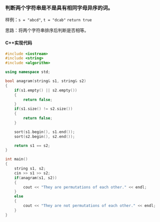 ### 判断两个字符串是不是具有相同字母异序的词。

样例：```s = "abcd"```, ```t = "dcab"``` ```return true ```

思路：将两个字符串排序后判断是否相等。

#### C++实现代码

```c++
#include <iostream>
#include <string>
#include <algorithm>

using namespace std;

bool anagram(string& s1, string& s2)
{
    if(s1.empty() || s2.empty())
    {
        return false;
    }
    if(s1.size() != s2.size())
    {
        return false;
    }

    sort(s1.begin(), s1.end());
    sort(s2.begin(), s2.end());

    return s1 == s2;
}

int main()
{
    string s1, s2;
    cin >> s1 >> s2;
    if(anagram(s1, s2))
    {
        cout << "They are permutations of each other." << endl;
    }
    else
    {
        cout << "They are not permutations of each other." << endl;
    }
}
```




